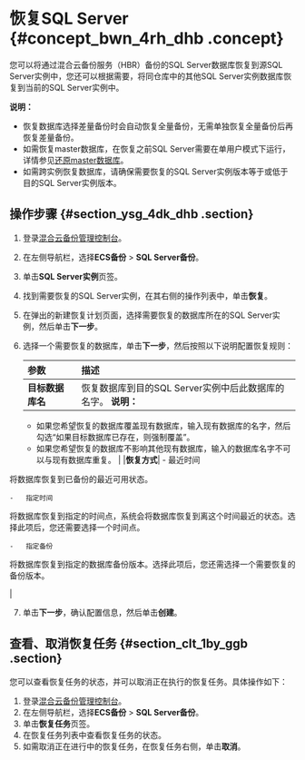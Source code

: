 # 恢复SQL Server {#concept_bwn_4rh_dhb .concept}

您可以将通过混合云备份服务（HBR）备份的SQL Server数据库恢复到源SQL Server实例中，您还可以根据需要，将同仓库中的其他SQL Server实例数据库恢复到当前的SQL Server实例中。

**说明：** 

-   恢复数据库选择差量备份时会自动恢复全量备份，无需单独恢复全量备份后再恢复差量备份。
-   如需恢复master数据库，在恢复之前SQL Server需要在单用户模式下运行，详情参见[还原master数据库](https://docs.microsoft.com/zh-cn/sql/relational-databases/backup-restore/restore-the-master-database-transact-sql?view=sql-server-2017)。
-   如需跨实例恢复数据库，请确保需要恢复的SQL Server实例版本等于或低于目的SQL Server实例版本。

## 操作步骤 {#section_ysg_4dk_dhb .section}

1.  登录[混合云备份管理控制台](https://hbr.console.aliyun.com)。
2.  在左侧导航栏，选择**ECS备份** \> **SQL Server备份**。
3.  单击**SQL Server实例**页签。
4.  找到需要恢复的SQL Server实例，在其右侧的操作列表中，单击**恢复**。
5.  在弹出的新建恢复计划页面，选择需要恢复的数据库所在的SQL Server实例，然后单击**下一步**。
6.  选择一个需要恢复的数据库，单击**下一步**，然后按照以下说明配置恢复规则：

    |参数|描述|
    |:-|:-|
    |**目标数据库名**|恢复数据库到目的SQL Server实例中后此数据库的名字。 **说明：** 

    -   如果您希望恢复的数据库覆盖现有数据库，输入现有数据库的名字，然后勾选“如果目标数据库已存在，则强制覆盖”。
    -   如果您希望恢复的数据库不影响其他现有数据库，输入的数据库名字不可以与现有数据库重复。
 |
    |**恢复方式**|     -   最近时间 

将数据库恢复到已备份的最近可用状态。

    -   指定时间 

将数据库恢复到指定的时间点，系统会将数据库恢复到离这个时间最近的状态。选择此项后，您还需要选择一个时间点。

    -   指定备份 

将数据库恢复到指定的数据库备份版本。选择此项后，您还需选择一个需要恢复的备份版本。

 |

7.  单击**下一步**，确认配置信息，然后单击**创建**。

## 查看、取消恢复任务 {#section_clt_1by_ggb .section}

您可以查看恢复任务的状态，并可以取消正在执行的恢复任务。具体操作如下：

1.  登录[混合云备份管理控制台](https://hbr.console.aliyun.com)。
2.  在左侧导航栏，选择**ECS备份** \> **SQL Server备份**。
3.  单击**恢复任务**页签。
4.  在恢复任务列表中查看恢复任务的状态。
5.  如需取消正在进行中的恢复任务，在恢复任务右侧，单击**取消**。

